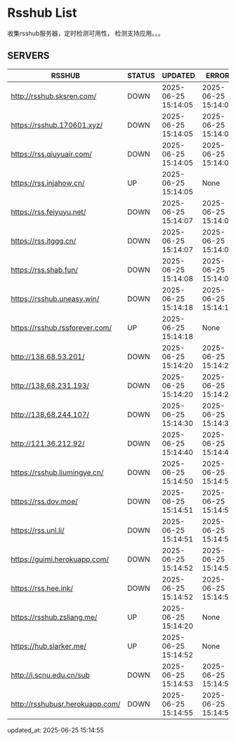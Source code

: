 # Rsshub List

收集rsshub服务器，定时检测可用性， 检测支持应用。。。


## SERVERS

|  RSSHUB   | STATUS  | UPDATED  | ERROR  | TWITTER |  
|  ----  | ----  | ----  | ----  | ---- |  
| http://rsshub.sksren.com/ | DOWN | 2025-06-25 15:14:05 | 2025-06-25 15:14:05 |  
| https://rsshub.170601.xyz/ | DOWN | 2025-06-25 15:14:05 | 2025-06-25 15:14:05 |  
| https://rss.qiuyuair.com/ | DOWN | 2025-06-25 15:14:05 | 2025-06-25 15:14:05 |  
| https://rss.injahow.cn/ | UP | 2025-06-25 15:14:05 | None ||  
| https://rss.feiyuyu.net/ | DOWN | 2025-06-25 15:14:07 | 2025-06-25 15:14:07 |  
| https://rss.itggg.cn/ | DOWN | 2025-06-25 15:14:07 | 2025-06-25 15:14:07 |  
| https://rss.shab.fun/ | DOWN | 2025-06-25 15:14:08 | 2025-06-25 15:14:08 |  
| https://rsshub.uneasy.win/ | DOWN | 2025-06-25 15:14:18 | 2025-06-25 15:14:18 |  
| https://rsshub.rssforever.com/ | UP | 2025-06-25 15:14:18 | None ||  
| http://138.68.53.201/ | DOWN | 2025-06-25 15:14:20 | 2025-06-25 15:14:20 |  
| http://138.68.231.193/ | DOWN | 2025-06-25 15:14:20 | 2025-06-25 15:14:20 |  
| http://138.68.244.107/ | DOWN | 2025-06-25 15:14:30 | 2025-06-25 15:14:30 |  
| http://121.36.212.92/ | DOWN | 2025-06-25 15:14:40 | 2025-06-25 15:14:40 |  
| https://rsshub.liumingye.cn/ | DOWN | 2025-06-25 15:14:50 | 2025-06-25 15:14:50 |  
| https://rss.dov.moe/ | DOWN | 2025-06-25 15:14:51 | 2025-06-25 15:14:51 |  
| https://rss.unl.li/ | DOWN | 2025-06-25 15:14:51 | 2025-06-25 15:14:51 |  
| https://guimi.herokuapp.com/ | DOWN | 2025-06-25 15:14:52 | 2025-06-25 15:14:52 |  
| https://rss.hee.ink/ | DOWN | 2025-06-25 15:14:52 | 2025-06-25 15:14:52 |  
| https://rsshub.zsliang.me/ | UP | 2025-06-25 15:14:20 | None |OK|  
| https://hub.slarker.me/ | UP | 2025-06-25 15:14:52 | None ||  
| http://i.scnu.edu.cn/sub | DOWN | 2025-06-25 15:14:53 | 2025-06-25 15:14:53 |  
| http://rsshubusr.herokuapp.com/ | DOWN | 2025-06-25 15:14:55 | 2025-06-25 15:14:55 |  
  

updated_at: 2025-06-25 15:14:55  
